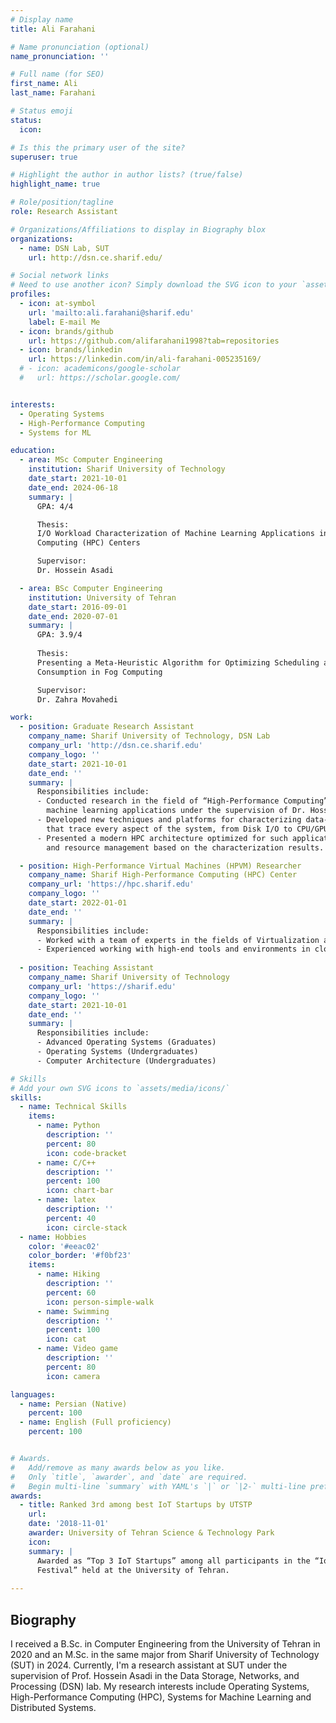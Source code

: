 ```yaml
---
# Display name
title: Ali Farahani

# Name pronunciation (optional)
name_pronunciation: ''

# Full name (for SEO)
first_name: Ali
last_name: Farahani

# Status emoji
status:
  icon: 

# Is this the primary user of the site?
superuser: true

# Highlight the author in author lists? (true/false)
highlight_name: true

# Role/position/tagline
role: Research Assistant

# Organizations/Affiliations to display in Biography blox
organizations:
  - name: DSN Lab, SUT
    url: http://dsn.ce.sharif.edu/

# Social network links
# Need to use another icon? Simply download the SVG icon to your `assets/media/icons/` folder.
profiles:
  - icon: at-symbol
    url: 'mailto:ali.farahani@sharif.edu'
    label: E-mail Me
  - icon: brands/github
    url: https://github.com/alifarahani1998?tab=repositories
  - icon: brands/linkedin
    url: https://linkedin.com/in/ali-farahani-005235169/
  # - icon: academicons/google-scholar
  #   url: https://scholar.google.com/


interests:
  - Operating Systems
  - High-Performance Computing
  - Systems for ML

education:
  - area: MSc Computer Engineering
    institution: Sharif University of Technology
    date_start: 2021-10-01
    date_end: 2024-06-18
    summary: |
      GPA: 4/4

      Thesis: 
      I/O Workload Characterization of Machine Learning Applications in High-Performance
      Computing (HPC) Centers

      Supervisor:
      Dr. Hossein Asadi

  - area: BSc Computer Engineering
    institution: University of Tehran
    date_start: 2016-09-01
    date_end: 2020-07-01
    summary: |
      GPA: 3.9/4
      
      Thesis:
      Presenting a Meta-Heuristic Algorithm for Optimizing Scheduling and Energy
      Consumption in Fog Computing

      Supervisor:
      Dr. Zahra Movahedi

work:
  - position: Graduate Research Assistant
    company_name: Sharif University of Technology, DSN Lab
    company_url: 'http://dsn.ce.sharif.edu'
    company_logo: ''
    date_start: 2021-10-01
    date_end: ''
    summary: |
      Responsibilities include:
      - Conducted research in the field of “High-Performance Computing” to characterize
        machine learning applications under the supervision of Dr. Hossein Asadi.
      - Developed new techniques and platforms for characterizing data-intensive applications
        that trace every aspect of the system, from Disk I/O to CPU/GPU utilization.
      - Presented a modern HPC architecture optimized for such applications in terms of runtime
        and resource management based on the characterization results.

  - position: High-Performance Virtual Machines (HPVM) Researcher
    company_name: Sharif High-Performance Computing (HPC) Center
    company_url: 'https://hpc.sharif.edu'
    company_logo: ''
    date_start: 2022-01-01
    date_end: ''
    summary: |
      Responsibilities include:
      - Worked with a team of experts in the fields of Virtualization and Clustering.
      - Experienced working with high-end tools and environments in cloud computing, e.g. VMware ESXi & vCenter.
  
  - position: Teaching Assistant
    company_name: Sharif University of Technology
    company_url: 'https://sharif.edu'
    company_logo: ''
    date_start: 2021-10-01
    date_end: ''
    summary: |
      Responsibilities include:
      - Advanced Operating Systems (Graduates)
      - Operating Systems (Undergraduates)
      - Computer Architecture (Undergraduates)

# Skills
# Add your own SVG icons to `assets/media/icons/`
skills:
  - name: Technical Skills
    items:
      - name: Python
        description: ''
        percent: 80
        icon: code-bracket
      - name: C/C++
        description: ''
        percent: 100
        icon: chart-bar
      - name: latex
        description: ''
        percent: 40
        icon: circle-stack
  - name: Hobbies
    color: '#eeac02'
    color_border: '#f0bf23'
    items:
      - name: Hiking
        description: ''
        percent: 60
        icon: person-simple-walk
      - name: Swimming
        description: ''
        percent: 100
        icon: cat
      - name: Video game
        description: ''
        percent: 80
        icon: camera

languages:
  - name: Persian (Native)
    percent: 100
  - name: English (Full proficiency)
    percent: 100


# Awards.
#   Add/remove as many awards below as you like.
#   Only `title`, `awarder`, and `date` are required.
#   Begin multi-line `summary` with YAML's `|` or `|2-` multi-line prefix and indent 2 spaces below.
awards:
  - title: Ranked 3rd among best IoT Startups by UTSTP
    url: 
    date: '2018-11-01'
    awarder: University of Tehran Science & Technology Park
    icon: 
    summary: |
      Awarded as “Top 3 IoT Startups” among all participants in the “IoT Startup Competition
      Festival” held at the University of Tehran.
  
---
```


## Biography

I received a B.Sc. in Computer Engineering from the University of Tehran in 2020 and an M.Sc. in the same major from Sharif University of Technology (SUT) in 2024. Currently, I'm a research assistant at SUT under the supervision of Prof. Hossein Asadi in the Data Storage, Networks, and Processing (DSN) lab. My research interests include Operating Systems, High-Performance Computing (HPC), Systems for Machine Learning and Distributed Systems.
